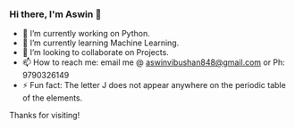 ### Hi there, I'm Aswin 👋

- 🔭 I’m currently working on Python.
- 🌱 I’m currently learning Machine Learning.
- 👯 I’m looking to collaborate on Projects.
- 📫 How to reach me: email me @ aswinvibushan848@gmail.com or Ph: 9790326149
- ⚡ Fun fact: The letter J does not appear anywhere on the periodic table of the elements.

Thanks for visiting!

<!--
**StruVi/StruVi** is a ✨ _special_ ✨ repository because its `README.md` (this file) appears on your GitHub profile.

Here are some ideas to get you started:

- 🔭 I’m currently working on ...
- 🌱 I’m currently learning ...
- 👯 I’m looking to collaborate on ...
- 🤔 I’m looking for help with ...
- 💬 Ask me about ...
- 📫 How to reach me: ...
- 😄 Pronouns: ...
- ⚡ Fun fact: ...
-->
